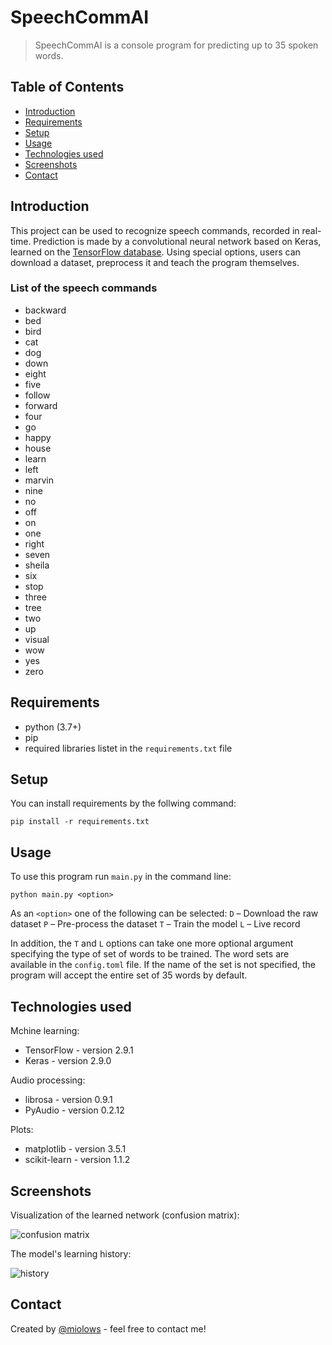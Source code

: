# SpeechCommAI
> SpeechCommAI is a console program for predicting up to 35 spoken words.

## Table of Contents
* [Introduction](#Introduction)
* [Requirements](#Requirements)
* [Setup](#setup)
* [Usage](#usage)
* [Technologies used](#technologies-used)
* [Screenshots](#screenshots)
* [Contact](#contact)


## Introduction
This project can be used to recognize speech commands, recorded in real-time. Prediction is made by a convolutional neural network based on Keras, learned on the [TensorFlow database](https://www.tensorflow.org/datasets/catalog/speech_commands).
Using special options, users can download a dataset, preprocess it and teach the program themselves.


### List of the speech commands
- backward
- bed
- bird
- cat
- dog
- down
- eight
- five
- follow
- forward
- four
- go
- happy
- house
- learn
- left
- marvin
- nine
- no
- off
- on
- one
- right
- seven
- sheila
- six
- stop
- three
- tree
- two
- up
- visual
- wow
- yes
- zero


## Requirements
- python (3.7+)
- pip
- required libraries listet in the `requirements.txt` file

## Setup
You can install requirements by the follwing command:
```
pip install -r requirements.txt
```

## Usage
To use this program run `main.py` in the command line:
```
python main.py <option>
```
As an `<option>` one of the following can be selected:
`D` – Download the raw dataset
`P` – Pre-process the dataset
`T` – Train the model
`L` – Live record

In addition, the `T` and `L` options can take one more optional argument specifying the type of set of words to be trained. The word sets are available in the `config.toml` file. If the name of the set is not specified, the program will accept the entire set of 35 words by default.


## Technologies used
Mchine learning:
- TensorFlow - version 2.9.1
- Keras - version 2.9.0

Audio processing:
- librosa - version 0.9.1
- PyAudio - version 0.2.12

Plots:
- matplotlib - version 3.5.1
- scikit-learn - version 1.1.2

## Screenshots
Visualization of the learned network (confusion matrix):

![confusion matrix](https://gcdnb.pbrd.co/images/kkaaZCLfopNO.png?o=1)


The model's learning history:

![history](https://gcdnb.pbrd.co/images/Ee8q1CdoEGiI.png?o=1)


## Contact
Created by [@miolows](https://github.com/miolows) - feel free to contact me!

